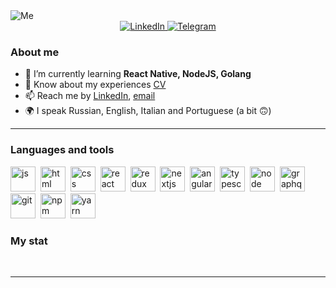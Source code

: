 <img alt="Me" src="https://user-images.githubusercontent.com/25110894/233732704-e3c2ea28-2dc6-40aa-a252-68a1378ad66f.png">

<div id="socials" align="center">
    <a href="https://www.linkedin.com/in/bogart91/">
    <img src="https://img.shields.io/badge/LinkedIn-blue?style=for-the-badge&logo=linkedin&logoColor=white" alt="LinkedIn"/>
  </a>
  <a href="https://t.me/bogart_coder">
    <img src="https://img.shields.io/badge/Telegram-blue?style=for-the-badge&logo=telegram&logoColor=white" alt="Telegram"/>
  </a>
</div>

### About me
- 🌱 I’m currently learning **React Native, NodeJS, Golang**
- 📄 Know about my experiences [CV](https://resume.io/r/vC5JK4eCK)
- 📫 Reach me by [LinkedIn](https://www.linkedin.com/in/bogart91/), [email](mailto:alexander.s.malinin@gmail.com)
- 🌍 I speak Russian, English, Italian and Portuguese (a bit 🙃)

---

### Languages and tools

<img src="https://cdn.jsdelivr.net/gh/devicons/devicon/icons/javascript/javascript-original.svg" title="js" width="40" height="40"/>&nbsp;
<img src="https://cdn.jsdelivr.net/gh/devicons/devicon/icons/html5/html5-original.svg" title="html" width="40" height="40"/>&nbsp;
<img src="https://cdn.jsdelivr.net/gh/devicons/devicon/icons/css3/css3-original.svg" title="css" width="40" height="40"/>&nbsp;
<img src="https://cdn.jsdelivr.net/gh/devicons/devicon/icons/react/react-original.svg" title="react" width="40" height="40"/>&nbsp;
<img src="https://cdn.jsdelivr.net/gh/devicons/devicon/icons/redux/redux-original.svg" title="redux" width="40" height="40"/>&nbsp;
<img src="https://cdn.jsdelivr.net/gh/devicons/devicon/icons/nextjs/nextjs-original-wordmark.svg" title="nextjs" width="40" height="40"/>&nbsp;
<img src="https://cdn.jsdelivr.net/gh/devicons/devicon/icons/angularjs/angularjs-original.svg" title="angular" width="40" height="40"/>&nbsp;
<img src="https://cdn.jsdelivr.net/gh/devicons/devicon/icons/typescript/typescript-original.svg" title="typescript" width="40" height="40"/>&nbsp;
<img src="https://cdn.jsdelivr.net/gh/devicons/devicon/icons/nodejs/nodejs-original-wordmark.svg" title="node" width="40" height="40"/>&nbsp;
<img src="https://cdn.jsdelivr.net/gh/devicons/devicon/icons/graphql/graphql-plain-wordmark.svg" title="graphql" width="40" height="40"/>&nbsp;
<img src="https://cdn.jsdelivr.net/gh/devicons/devicon/icons/git/git-plain.svg" title="git" width="40" height="40"/>&nbsp;
<img src="https://cdn.jsdelivr.net/gh/devicons/devicon/icons/npm/npm-original-wordmark.svg" title="npm" width="40" height="40"/>&nbsp;
<img src="https://cdn.jsdelivr.net/gh/devicons/devicon/icons/yarn/yarn-original-wordmark.svg" title="yarn" width="40" height="40"/>&nbsp;


### My stat

<div id="stat" align="center">
    <img src="https://github-profile-summary-cards.vercel.app/api/cards/profile-details?username=AleksandrMalinin&theme=nord_bright" alt=""/>
    <img src="https://github-profile-summary-cards.vercel.app/api/cards/most-commit-language?username=AleksandrMalinin&theme=nord_bright" alt=""/>
     <img src="https://github-profile-summary-cards.vercel.app/api/cards/stats?username=AleksandrMalinin&theme=nord_bright" alt=""/>
</div>

---
